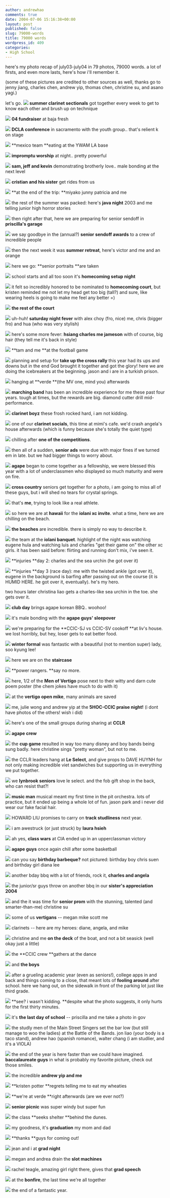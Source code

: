 ```yaml
---
author: andrewhao
comments: true
date: 2004-07-06 15:16:38+00:00
layout: post
published: false
slug: 79000-words
title: 79000 words
wordpress_id: 409
categories:
- High School
---
```


here's my photo recap of july03-july04 in 79 photos, 79000 words. a lot of firsts, and even more lasts, here's how i'll remember it.

(some of these pictures are credited to other sources as well, thanks go to jenny jiang, charles chen, andrew yip, thomas chen, christine su, and asano yagi.)

let's go.
![](http://www.g9labs.com/img/blog/theyear04/01.jpg)
**summer clarinet sectionals** got together every week to get to know each other and brush up on technique

![](http://www.g9labs.com/img/blog/theyear04/02.jpg)
**04 fundraiser** at baja fresh

![](http://www.g9labs.com/img/blog/theyear04/03.jpg)
**DCLA conference** in sacramento with the youth group.. that's relient k on stage

![](http://www.g9labs.com/img/blog/theyear04/04.jpg)
**mexico team **eating at the YWAM LA base

![](http://www.g9labs.com/img/blog/theyear04/05.jpg)
**impromptu worship** at night.. pretty powerful

![](http://www.g9labs.com/img/blog/theyear04/06.jpg)
**sam, jeff and kevin** demonstrating brotherly love.. male bonding at the next level

![](http://www.g9labs.com/img/blog/theyear04/07.jpg)
**cristian and his sister** get rides from us

![](http://www.g9labs.com/img/blog/theyear04/08.jpg)
**at the end of the trip: **miyako junny patricia and me

![](http://www.g9labs.com/img/blog/theyear04/09.jpg)
the rest of the summer was packed: here's **java night** 2003 and me telling junior high horror stories

![](http://www.g9labs.com/img/blog/theyear04/10.jpg)
then right after that, here we are preparing for senior sendoff in **priscilla's garage**

![](http://www.g9labs.com/img/blog/theyear04/11.jpg)
we say goodbye in the (annual?) **senior sendoff awards** to a crew of incredible people

![](http://www.g9labs.com/img/blog/theyear04/12.jpg)
then the next week it was **summer retreat**, here's victor and me and an orange

![](http://www.g9labs.com/img/blog/theyear04/13.jpg)
here we go: **senior portraits **are taken

![](http://www.g9labs.com/img/blog/theyear04/14.jpg)
school starts and all too soon it's **homecoming setup night**

![](http://www.g9labs.com/img/blog/theyear04/15.jpg)
it felt so incredibly honored to be nominated to **homecoming court**, but kristen reminded me not let my head get too big (tall?) and sure, like wearing heels is going to make me feel any better =)

![](http://www.g9labs.com/img/blog/theyear04/16.jpg)
**the rest of the court**

![](http://www.g9labs.com/img/blog/theyear04/17.jpg)
uh-huh! **saturday night fever** with alex choy (fro, nice) me, chris (bigger fro) and hua (who was very stylish)

![](http://www.g9labs.com/img/blog/theyear04/18.jpg)
here's some more fever: **hsiang charles me jameson** with of course, big hair (they tell me it's back in style)

![](http://www.g9labs.com/img/blog/theyear04/19.jpg)
**tam and me **at the football game

![](http://www.g9labs.com/img/blog/theyear04/20.jpg)
planning and setup for **take up the cross rally** this year had its ups and downs but in the end God brought it together and got the glory! here we are doing the icebreakers at the beginning. jason and i are in a turkish prison.

![](http://www.g9labs.com/img/blog/theyear04/21.jpg)
hanging at **verde **(the MV one, mind you) afterwards

![](http://www.g9labs.com/img/blog/theyear04/22.jpg)
**marching band** has been an incredible experience for me these past four years. tough at times, but the rewards are big. diamond cutter drill mid-performance.

![](http://www.g9labs.com/img/blog/theyear04/23.jpg)
**clarinet boyz** these frosh rocked hard, i am not kidding.

![](http://www.g9labs.com/img/blog/theyear04/24.jpg)
one of our **clarinet socials**, this time at mimi's cafe. we'd crash angela's house afterwards (which is funny because she's totally the quiet type)

![](http://www.g9labs.com/img/blog/theyear04/25.jpg)
chilling after **one of the competitions**.

![](http://www.g9labs.com/img/blog/theyear04/26.jpg)
then all of a sudden, **senior ads** were due with major fines if we turned em in late. but we had bigger things to worry about.

![](http://www.g9labs.com/img/blog/theyear04/27.jpg)
**agape** began to come together as a fellowship, we were blessed this year with a lot of underclassmen who displayed so much maturity and were on fire.

![](http://www.g9labs.com/img/blog/theyear04/28.jpg)
**cross country** seniors get together for a photo, i am going to miss all of these guys, but i will shed no tears for crystal springs.

![](http://www.g9labs.com/img/blog/theyear04/29.jpg)
that's **me**, trying to look like a real athlete.

![](http://www.g9labs.com/img/blog/theyear04/30.jpg)
so here we are at **hawaii** for the **iolani xc invite**. what a time, here we are chilling on the beach.

![](http://www.g9labs.com/img/blog/theyear04/31.jpg)
**the beaches** are incredible. there is simply no way to describe it.

![](http://www.g9labs.com/img/blog/theyear04/32.jpg)
the team at the **iolani banquet**. highlight of the night was watching eugene hula and watching luis and charles "get their game on" the other xc girls. it has been said before: flirting and running don't mix, i've seen it.

![](http://www.g9labs.com/img/blog/theyear04/33.jpg)
**injuries **day 2: charles and the sea urchin (he got over it)

![](http://www.g9labs.com/img/blog/theyear04/34.jpg)
**injuries **day 3 (race day): me with the twisted ankle (got over it), eugene in the background is barfing after passing out on the course (it is HUMID HERE. he got over it, eventually). he's my hero.

two hours later christina liao gets a charles-like sea urchin in the toe. she gets over it.

![](http://www.g9labs.com/img/blog/theyear04/35.jpg)
**club day** brings agape korean BBQ.. woohoo!

![](http://www.g9labs.com/img/blog/theyear04/36.jpg)
it's male bonding with the **agape guys' sleepover**

![](http://www.g9labs.com/img/blog/theyear04/37.jpg)
we're preparing for the **CCIC-SJ vs CCIC-SV cookoff **at liv's house. we lost horribly, but hey, loser gets to eat better food.

![](http://www.g9labs.com/img/blog/theyear04/38.jpg)
**winter formal** was fantastic with a beautiful (not to mention super) lady, soo kyung lee!

![](http://www.g9labs.com/img/blog/theyear04/39.jpg)
here we are on the **staircase**

![](http://www.g9labs.com/img/blog/theyear04/40.jpg)
**power rangers. **say no more.

![](http://www.g9labs.com/img/blog/theyear04/41.jpg)
here, 1/2 of the **Men of Vertigo** pose next to their witty and darn cute poem poster (the chem jokes have much to do with it)

![](http://www.g9labs.com/img/blog/theyear04/42.jpg)
at the **vertigo open mike**, many animals are saved

![](http://www.g9labs.com/img/blog/theyear04/43.jpg)
me, julie wong and andrew yip at the **5HOC-CCIC praise night!** (i dont have photos of the others! wish i did)

![](http://www.g9labs.com/img/blog/theyear04/44.jpg)
here's one of the small groups during sharing at **CCLR**

![](http://www.g9labs.com/img/blog/theyear04/45.jpg)
**agape crew**

![](http://www.g9labs.com/img/blog/theyear04/46.jpg)
the **cup game** resulted in way too many disney and boy bands being sung badly. here christine sings "pretty woman", but not to me.

![](http://www.g9labs.com/img/blog/theyear04/47.jpg)
the CCLR leaders hang at **Le Select**, and give props to DAVE HUYNH for not only making incredible viet sandwiches but supporting us in everything we put together.

![](http://www.g9labs.com/img/blog/theyear04/48.jpg)
we **lynbrook seniors** love le select. and the fob gift shop in the back, who can resist that?!

![](http://www.g9labs.com/img/blog/theyear04/49.jpg)
**music man** musical meant my first time in the pit orchestra. lots of practice, but it ended up being a whole lot of fun. jason park and i never did wear our fake facial hair.

![](http://www.g9labs.com/img/blog/theyear04/50.jpg)
HOWARD LIU promises to carry on **track studliness** next year.

![](http://www.g9labs.com/img/blog/theyear04/51.jpg)
i am awestruck (or just struck) by **laura hsieh**

![](http://www.g9labs.com/img/blog/theyear04/52.jpg)
ah yes, **class wars** at CIA ended up in an upperclassman victory

![](http://www.g9labs.com/img/blog/theyear04/53.jpg)
**agape guys** once again chill after some basketball

![](http://www.g9labs.com/img/blog/theyear04/54.jpg)
can you say **birthday barbeque?** not pictured: birthday boy chris suen and birthday girl diana lee

![](http://www.g9labs.com/img/blog/theyear04/55.jpg)
another bday bbq with a lot of friends, rock it, **charles and angela**

![](http://www.g9labs.com/img/blog/theyear04/56.jpg)
the junior/sr guys throw on another bbq in our **sister's appreciation 2004**

![](http://www.g9labs.com/img/blog/theyear04/57.jpg)
and the it was time for **senior prom** with the stunning, talented (and smarter-than-me) christine su

![](http://www.g9labs.com/img/blog/theyear04/58.jpg)
some of us **vertigans** -- megan mike scott me

![](http://www.g9labs.com/img/blog/theyear04/59.jpg)
clarinets -- here are my heroes: diane, angela, and mike

![](http://www.g9labs.com/img/blog/theyear04/60.jpg)
christine and me **on the deck** of the boat, and not a bit seasick (well okay just a little)

![](http://www.g9labs.com/img/blog/theyear04/61.jpg)
the **CCIC crew **gathers at the dance

![](http://www.g9labs.com/img/blog/theyear04/62.jpg)
and **the boys**

![](http://www.g9labs.com/img/blog/theyear04/63.jpg)
after a grueling academic year (even as seniors!), college apps in and back and things coming to a close, that meant lots of **fooling around** after school. here we hang out, on the sidewalk in front of the parking lot just like third grade.

![](http://www.g9labs.com/img/blog/theyear04/64.jpg)
**see? i wasn't kidding. **despite what the photo suggests, it only hurts for the first thirty minutes.

![](http://www.g9labs.com/img/blog/theyear04/65.jpg)
it's **the last day of school** -- priscilla and me take a photo in gov

![](http://www.g9labs.com/img/blog/theyear04/66.jpg)
the studly men of the Main Street Singers set the bar low (but still manage to woo the ladies) at the Battle of the Bands. jon liao (your body is a taco stand), andrew hao (spanish romance), walter chang (i am studlier, and it's a VIOLA)

![](http://www.g9labs.com/img/blog/theyear04/67.jpg)
the end of the year is here faster than we could have imagined. **baccalaureate guys** in what is probably my favorite picture, check out those smiles.

![](http://www.g9labs.com/img/blog/theyear04/68.jpg)
the incredible **andrew yip and me**

![](http://www.g9labs.com/img/blog/theyear04/69.jpg)
**kristen potter **regrets telling me to eat my wheaties

![](http://www.g9labs.com/img/blog/theyear04/70.jpg)
**we're at verde **right afterwards  (are we ever not?)

![](http://www.g9labs.com/img/blog/theyear04/72.jpg)
**senior picnic** was super windy but super fun

![](http://www.g9labs.com/img/blog/theyear04/71.jpg)
the class **seeks shelter **behind the dunes.

![](http://www.g9labs.com/img/blog/theyear04/73.jpg)
my goodness, it's **graduation** my mom and dad

![](http://www.g9labs.com/img/blog/theyear04/74.jpg)
**thanks **guys for coming out!

![](http://www.g9labs.com/img/blog/theyear04/75.jpg)
jean and i at **grad night**

![](http://www.g9labs.com/img/blog/theyear04/76.jpg)
megan and andrea drain the **slot machines**

![](http://www.g9labs.com/img/blog/theyear04/77.jpg)
rachel teagle, amazing girl right there, gives that **grad speech**

![](http://www.g9labs.com/img/blog/theyear04/78.jpg)
at the **bonfire**, the last time we're all together

![](http://www.g9labs.com/img/blog/theyear04/79.jpg)
the end of a fantastic year.
